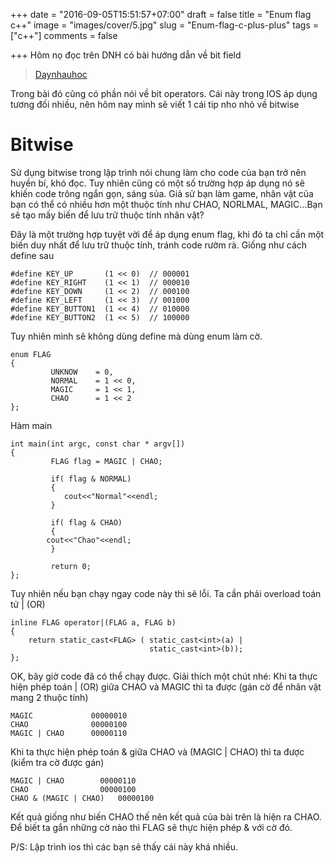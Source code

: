 +++
date = "2016-09-05T15:51:57+07:00"
draft = false
title = "Enum flag c++"
image = "images/cover/5.jpg"
slug = "Enum-flag-c-plus-plus"
tags = ["c++"]
comments = false

+++
Hôm nọ đọc trên DNH có bài hướng dẫn về bit field

> [Daynhauhoc](http://www.wikiwand.com/en/Bit_field)

Trong bài đó cũng có phần nói về bit operators. Cái này trong IOS áp dụng tương đối nhiều, nên hôm nay mình sẽ viết 1 cái tip nho nhỏ về bitwise

# Bitwise

Sử dụng bitwise trong lập trình nói chung làm cho code của bạn trở nên huyền bí, khó đọc. Tuy nhiên cũng có một số trường hợp áp dụng nó sẽ khiến code trông ngắn gọn, sáng sủa. Giả sử bạn làm game, nhân vật của bạn có thể có nhiều hơn một thuộc tính như CHAO, NORLMAL, MAGIC...Bạn sẽ tạo mấy biến để lưu trữ thuộc tính nhân vật?

Đây là một trường hợp tuyệt vời để áp dụng enum flag, khi đó ta chỉ cần một biến duy nhất để lưu trữ thuộc tính, tránh code rườm rà.
Giống như cách define sau

```
#define KEY_UP       (1 << 0)  // 000001
#define KEY_RIGHT    (1 << 1)  // 000010
#define KEY_DOWN     (1 << 2)  // 000100
#define KEY_LEFT     (1 << 3)  // 001000
#define KEY_BUTTON1  (1 << 4)  // 010000
#define KEY_BUTTON2  (1 << 5)  // 100000
```

Tuy nhiên mình sẽ không dùng define mà dùng enum làm cờ.

```
enum FLAG
{
         UNKNOW    = 0, 
         NORMAL    = 1 << 0,
         MAGIC     = 1 << 1,
         CHAO      = 1 << 2
};
```

Hàm main

```
int main(int argc, const char * argv[])
{
         FLAG flag = MAGIC | CHAO;
   
         if( flag & NORMAL)
         {
         	cout<<"Normal"<<endl;
         }   
   
         if( flag & CHAO)
         {
   		cout<<"Chao"<<endl;
         }
   
         return 0;
};
```

Tuy nhiên nếu bạn chạy ngay code này thì sẽ lỗi. Ta cần phải overload toán tử \| (OR)

```
inline FLAG operator|(FLAG a, FLAG b)
{
    return static_cast<FLAG> ( static_cast<int>(a) | 
                               static_cast<int>(b));
};
```

OK, bây giờ code đã có thể chạy được. Giải thích một chút nhé:
Khi ta thực hiện phép toán | (OR) giữa CHAO và MAGIC thì ta được (gán cờ để nhân vật mang 2 thuộc tính)

```
MAGIC             00000010 
CHAO              00000100 
MAGIC | CHAO      00000110
```

Khi ta thực hiện phép toán & giữa CHAO và (MAGIC \| CHAO) thì ta được (kiểm tra cờ được gán)

```
MAGIC | CHAO      	00000110 
CHAO              	00000100
CHAO & (MAGIC | CHAO)   00000100
```

Kết quả giống như biến CHAO thế nên kết quả của bài trên là hiện ra CHAO.
Để biết ta gắn những cờ nào thì FLAG sẽ thực hiện phép & với cờ đó.

P/S: Lập trình ios thì các bạn sẽ thấy cái này khá nhiều.

